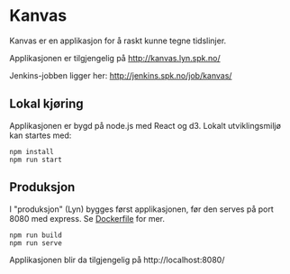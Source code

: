 # Kanvas

Kanvas er en applikasjon for å raskt kunne tegne tidslinjer.

Applikasjonen er tilgjengelig på http://kanvas.lyn.spk.no/

Jenkins-jobben ligger her: http://jenkins.spk.no/job/kanvas/

## Lokal kjøring

Applikasjonen er bygd på node.js med React og d3. Lokalt utviklingsmiljø kan startes med:

```
npm install
npm run start
```

## Produksjon

I "produksjon" (Lyn) bygges først applikasjonen, før den serves på port 8080 med express. Se [Dockerfile](./Dockerfile) for mer.

```
npm run build
npm run serve
```

Applikasjonen blir da tilgjengelig på http://localhost:8080/